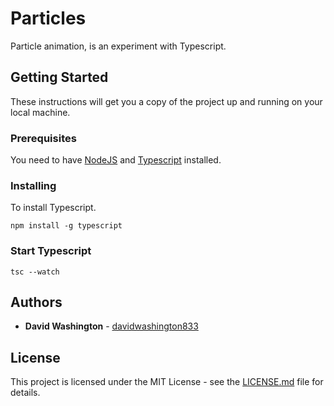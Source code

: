 # Particles

Particle animation, is an experiment with Typescript.

## Getting Started

These instructions will get you a copy of the project up and running on your local machine.

### Prerequisites

You need to have [NodeJS](https://nodejs.org/en/) and [Typescript](https://www.typescriptlang.org/) installed.

### Installing

To install Typescript.
```
npm install -g typescript
```

### Start Typescript

```
tsc --watch
```

## Authors

* **David Washington** - [davidwashington833](https://github.com/DavidWashington833)

## License

This project is licensed under the MIT License - see the [LICENSE.md](LICENSE) file for details.
